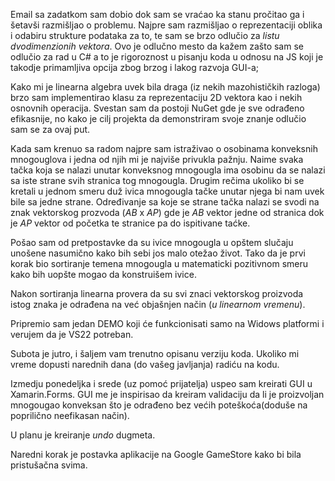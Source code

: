 Email sa zadatkom sam dobio dok sam se vraćao ka stanu pročitao ga i šetavši razmišljao o problemu.
Najpre sam razmišljao o reprezentaciji oblika i odabiru strukture podataka za to, te sam se brzo odlučio za *listu dvodimenzionih vektora*.
Ovo je odlučno mesto da kažem zašto sam se odlučio za rad u C# a to je rigoroznost u pisanju koda u odnosu na JS koji je takodje primamljiva opcija zbog brzog i lakog razvoja GUI-a;

Kako mi je linearna algebra uvek bila draga (iz nekih mazohističkih razloga) brzo sam implementirao klasu za reprezentaciju 2D vektora kao i nekih osnovnih operacija.
Svestan sam da postoji NuGet gde je sve odrađeno efikasnije, no kako je cilj projekta da demonstriram svoje znanje odlučio sam se za ovaj put.

Kada sam krenuo sa radom najpre sam istraživao o osobinama konveksnih mnogouglova i jedna od njih mi je najviše privukla pažnju.
Naime svaka tačka koja se nalazi unutar konveksnog mnogougla ima osobinu da se nalazi sa iste strane svih stranica tog mnogougla.
Drugim rečima ukoliko bi se kretali u jednom smeru duž ivica mnogougla tačke unutar njega bi nam uvek bile sa jedne strane.
Određivanje sa koje se strane tačka nalazi se svodi na znak vektorskog prozvoda (*AB* x *AP*) gde je *AB* vektor jedne od stranica dok je *AP* vektor od početka te stranice pa do ispitivane taćke.

Pošao sam od pretpostavke da su ivice mnogougla u opštem slučaju unošene nasumično kako bih sebi jos malo otežao život. 
Tako da je prvi korak bio sortiranje temena mnogougla u matematicki pozitivnom smeru kako bih uopšte mogao da konstruišem ivice.

Nakon sortiranja linearna provera da su svi znaci vektorskog proizvoda istog znaka je odrađena na već objašnjen način (*u linearnom vremenu*).

Pripremio sam jedan DEMO koji će funkcionisati samo na Widows platformi i verujem da je VS22 potreban.

Subota je jutro, i šaljem vam trenutno opisanu verziju koda. Ukoliko mi vreme dopusti narednih dana (do vašeg javljanja) radiću na kodu.

Izmedju ponedeljka i srede (uz pomoć prijatelja) uspeo sam kreirati GUI u Xamarin.Forms.
GUI me je inspirisao da kreiram validaciju da li je proizvoljan mnogougao konveksan što je odrađeno bez većih poteškoća(doduše na poprilično neefikasan način).

U planu je kreiranje *undo* dugmeta.

Naredni korak je postavka aplikacije na Google GameStore kako bi bila pristušačna svima.



 
